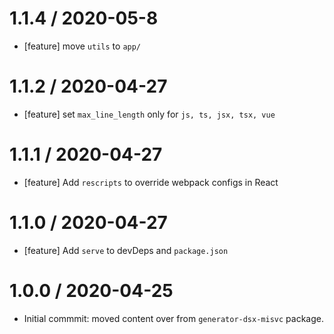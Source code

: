 1.1.4 / 2020-05-8
==================

- [feature] move `utils` to `app/`

1.1.2 / 2020-04-27
==================

- [feature] set `max_line_length` only for `js, ts, jsx, tsx, vue`

1.1.1 / 2020-04-27
==================

- [feature] Add `rescripts` to override webpack configs in React

1.1.0 / 2020-04-27
==================

- [feature] Add `serve` to devDeps and `package.json`

1.0.0 / 2020-04-25
==================

- Initial commmit: moved content over from `generator-dsx-misvc` package.
